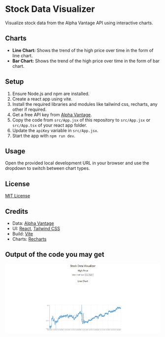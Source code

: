 # Stock Data Visualizer

Visualize stock data from the Alpha Vantage API using interactive charts.

## Charts

- **Line Chart:** Shows the trend of the high price over time in the form of line chart.
- **Bar Chart:** Shows the trend of the high price over time in the form of bar chart.

## Setup

1.  Ensure Node.js and npm are installed.
2.  Create a react app using vite.
3.  Install the required libraries and modules like tailwind css, recharts, any other if required.
4.  Get a free API key from [Alpha Vantage](https://www.alphavantage.co/support/#api-key).
5.  Copy the code from `src/App.jsx` of this repository to `src/App.jsx` or `src/App.tsx` of your react app folder.
6.  Update the `apiKey` variable in `src/App.jsx`.
7.  Start the app with `npm run dev`.

## Usage

Open the provided local development URL in your browser and use the dropdown to switch between chart types.

## License

[MIT License](LICENSE)

## Credits

- Data: [Alpha Vantage](https://www.alphavantage.co/)
- UI: [React](https://react.dev/), [Tailwind CSS](https://tailwindcss.com/)
- Build: [Vite](https://vitejs.dev/)
- Charts: [Recharts](https://recharts.org/)

## Output of the code you may get

![Image of the output](./src/assets/StockData.png)


